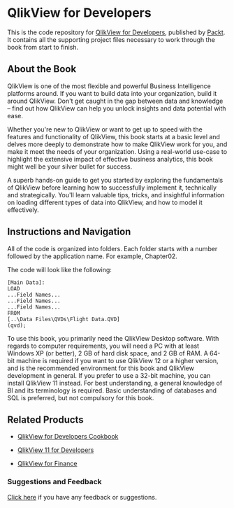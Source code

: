 # QlikView for Developers
This is the code repository for [QlikView for Developers](https://www.packtpub.com/big-data-and-business-intelligence/qlikview-developers?utm_source=github&utm_medium=repository&utm_campaign=9781786469847), published by [Packt](https://www.packtpub.com/?utm_source=github). It contains all the supporting project files necessary to work through the book from start to finish.
## About the Book
QlikView is one of the most flexible and powerful Business Intelligence platforms around. If you want to build data into your organization, build it around QlikView. Don't get caught in the gap between data and knowledge – find out how QlikView can help you unlock insights and data potential with ease.

Whether you're new to QlikView or want to get up to speed with the features and functionality of QlikView, this book starts at a basic level and delves more deeply to demonstrate how to make QlikView work for you, and make it meet the needs of your organization. Using a real-world use-case to highlight the extensive impact of effective business analytics, this book might well be your silver bullet for success.

A superb hands-on guide to get you started by exploring the fundamentals of QlikView before learning how to successfully implement it, technically and strategically. You'll learn valuable tips, tricks, and insightful information on loading different types of data into QlikView, and how to model it effectively.
## Instructions and Navigation
All of the code is organized into folders. Each folder starts with a number followed by the application name. For example, Chapter02.



The code will look like the following:
```
[Main Data]:
LOAD
...Field Names...
...Field Names...
...Field Names...
FROM
[..\Data Files\QVDs\Flight Data.QVD]
(qvd);
```

To use this book, you primarily need the QlikView Desktop software. With regards
to computer requirements, you will need a PC with at least Windows XP (or better),
2 GB of hard disk space, and 2 GB of RAM. A 64-bit machine is required if you
want to use QlikView 12 or a higher version, and is the recommended environment
for this book and QlikView development in general. If you prefer to use a 32-bit
machine, you can install QlikView 11 instead.
For best understanding, a general knowledge of BI and its terminology is required.
Basic understanding of databases and SQL is preferred, but not compulsory for this
book.

## Related Products
* [QlikView for Developers Cookbook](https://www.packtpub.com/big-data-and-business-intelligence/qlikview-developers-cookbook?utm_source=github&utm_medium=repository&utm_campaign=9781782179733)

* [QlikView 11 for Developers](https://www.packtpub.com/big-data-and-business-intelligence/qlikview-11-developers?utm_source=github&utm_medium=repository&utm_campaign=9781849686068)

* [QlikView for Finance](https://www.packtpub.com/application-development/qlikview-finance?utm_source=github&utm_medium=repository&utm_campaign=9781784395742)

### Suggestions and Feedback
[Click here](https://docs.google.com/forms/d/e/1FAIpQLSe5qwunkGf6PUvzPirPDtuy1Du5Rlzew23UBp2S-P3wB-GcwQ/viewform) if you have any feedback or suggestions.
